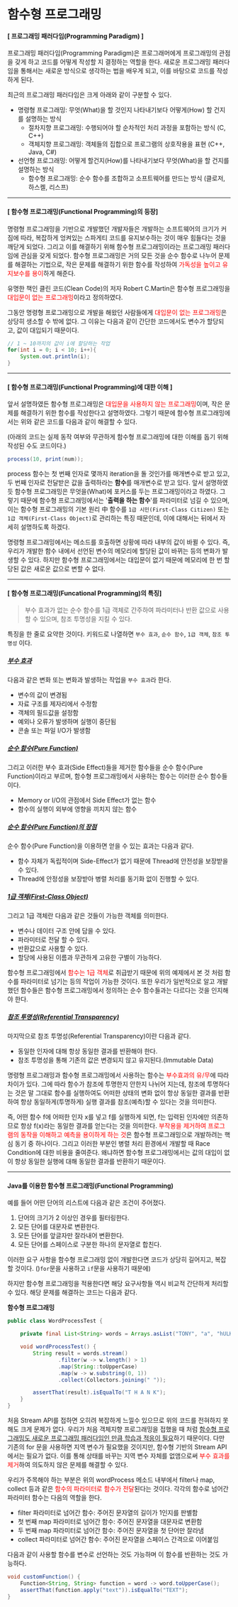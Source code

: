# 함수형 프로그래밍

#### [ 프로그래밍 패러다임(Programming Paradigm) ]

프로그래밍 패러다임(Programming Paradigm)은 프로그래머에게 프로그래밍의 관점을 갖게 하고 코드를 어떻게 작성할 지 결정하는 역할을 한다. 새로운 프로그래밍 패러다임을 통해서는 새로운 방식으로 생각하는 법을 배우게 되고, 이를 바탕으로 코드를 작성하게 된다.

최근의 프로그래밍 패러다임은 크게 아래와 같이 구분할 수 있다.

- 명령형 프로그래밍: 무엇(What)을 할 것인지 나타내기보다 어떻게(How) 할 건지를 설명하는 방식
  - 절차지향 프로그래밍: 수행되어야 할 순차적인 처리 과정을 포함하는 방식 (C, C++)
  - 객체지향 프로그래밍: 객체들의 집합으로 프로그램의 상호작용을 표현 (C++, Java, C#)
- 선언형 프로그래밍: 어떻게 할건지(How)를 나타내기보다 무엇(What)을 할 건지를 설명하는 방식
  - 함수형 프로그래밍: 순수 함수를 조합하고 소프트웨어를 만드는 방식 (클로저, 하스켈, 리스프)

------

#### [ 함수형 프로그래밍(Functional Programming)의 등장]

명령형 프로그래밍을 기반으로 개발했던 개발자들은 개발하는 소프트웨어의 크기가 커짐에 따라, 복잡하게 엉켜있는 스파게티 코드를 유지보수하는 것이 매우 힘들다는 것을 깨닫게 되었다. 그리고 이를 해결하기 위해 함수형 프로그래밍이라는 프로그래밍 패러다임에 관심을 갖게 되었다. 함수형 프로그래밍은 거의 모든 것을 순수 함수로 나누어 문제를 해결하는 기법으로, 작은 문제를 해결하기 위한 함수를 작성하여 <span style="color:red">가독성을 높이고 유지보수를 용이</span>하게 해준다.

유명한 책인 클린 코드(Clean Code)의 저자 Robert C.Martin은 함수형 프로그래밍을 <span style="color:red"> 대입문이 없는 프로그래밍</span>이라고 정의하였다.

그동안 명령형 프로그래밍으로 개발을 해왔던 사람들에게  <span style="color:red"> 대입문이 없는 프로그래밍</span>은 상당히 생소할 수 밖에 없다. 그 이유는 다음과 같이 간단한 코드에서도 변수가 할당되고, 값이 대입되기 때문이다.

```java
// 1 ~ 10까지의 값이 i에 할당하는 작업
for(int i = 0; i < 10; i++){
    System.out.println(i);
}
```

------

#### [ 함수형 프로그래밍(Functional Programming)에 대한 이해 ]

앞서 설명하였든 함수형 프로그래밍은 <span style="color:red"> 대입문을 사용하지 않는 프로그래밍</span>이며, 작은 문제를 해결하기 위한 함수를 작성한다고 설명하였다. 그렇기 때문에 함수형 프로그래밍에서는 위와 같은 코드를 다음과 같이 해결할 수 있다.

(아래의 코드는 실제 동작 여부와 무관하게 함수형 프로그래밍에 대한 이해를 돕기 위해 작성된 수도 코드이다.)

```java
process(10, print(num));
```

process 함수는 첫 번째 인자로 몇까지 iteration을 돌 것인가를 매개변수로 받고 있고, 두 번째 인자로 전달받은 값을 출력하라는 **함수**를 매개변수로 받고 있다. 앞서 설명하였듯 함수형 프로그래밍은 무엇을(What)에 포커스를 두는 프로그래밍이라고 하였다. 그렇기 때문에 함수형 프로그래밍에서는 '**출력을 하는 함수**'를 파라미터로 넘길 수 있으며, 이는 함수형 프로그래밍의 기본 원리 中 함수를 `1급 시민(First-Class Citizen)` 또는 `1급 객체(First-Class Object)`로 관리하는 특징 때문인데, 이에 대해서는 뒤에서 자세히 설명하도록 하겠다.

명령형 프로그래밍에서는 메소드를 호출하면 상황에 따라 내부의 값이 바뀔 수 있다. 즉, 우리가 개발한 함수 내에서 선언된 변수의 메모리에 할당된 값이 바뀌는 등의 변화가 발생할 수 있다. 하지만 함수형 프로그래밍에서는 대입문이 없기 때문에 메모리에 한 번 할당된 값은 새로운 값으로 변할 수 없다.

------

#### [ 함수형 프로그래밍(Funcational Programming)의 특징]

> 부수 효과가 없는 순수 함수를 1급 객체로 간주하여 파라미터나 반환 값으로 사용할 수 있으며, 참조 투명성을 지킬 수 있다.

특징을 한 줄로 요약한 것이다. 키워드로 나열하면 `부수 효과`, `순수 함수`, `1급 객체`, `참조 투명성` 이다. 



##### <u>부수 효과</u>

다음과 같은 변화 또는 변화과 발생하는 작업을 `부수 효과`라 한다.

- 변수의 값이 변경됨
- 자료 구조를 제자리에서 수정함
- 객체의 필드값을 설정함
- 예외나 오류가 발생하며 실행이 중단됨
- 콘솔 또는 파일 I/O가 발생함



##### <u>순수 함수(Pure Function)</u>

그리고 이러한 부수 효과(Side Effect)들을 제거한 함수들을 순수 함수(Pure Function)이라고 부르며, 함수형 프로그래밍에서 사용하는 함수는 이러한 순수 함수들이다.

- Memory or I/O의 관점에서 Side Effect가 없는 함수
- 함수의 실행이 외부에 영향을 끼치지 않는 함수

 

##### <u>순수 함수(Pure Function)의 장점</u>

순수 함수(Pure Function)을 이용하면 얻을 수 있는 효과는 다음과 같다.

- 함수 자체가 독립적이며 Side-Effect가 없기 때문에 Thread에 안전성을 보장받을 수 있다.
- Thread에 안정성을 보장받아 병렬 처리를 동기화 없이 진행할 수 있다.

 

##### <u>1급 객체(First-Class Object)</u>

그리고 1급 객체란 다음과 같은 것들이 가능한 객체를 의미한다.

- 변수나 데이터 구조 안에 담을 수 있다.
- 파라미터로 전달 할 수 있다.
- 반환값으로 사용할 수 있다.
- 할당에 사용된 이름과 무관하게 고유한 구별이 가능하다.

함수형 프로그래밍에서 <span style="color:red">함수는 1급 객체</span>로 취급받기 때문에 위의 예제에서 본 것 처럼 함수를 파라미터로 넘기는 등의 작업이 가능한 것이다. 또한 우리가 일반적으로 알고 개발했던 함수들은 함수형 프로그래밍에서 정의하는 순수 함수들과는 다르다는 것을 인지해야 한다.

##### <u>참조 투명성(Referential Transparency)</u>

마지막으로 참조 투명성(Referential Transparency)이란 다음과 같다.

- 동일한 인자에 대해 항상 동일한 결과를 반환해야 한다.
- 참조 투명성을 통해 기존의 값은 변경되지 않고 유지된다.(Immutable Data)

명령형 프로그래밍과 함수형 프로그래밍에서 사용하는 함수는 <span style="color:red">부수효과의 유/무</span>에 따라 차이가 있다. 그에 따라 함수가 참조에 투명한지 안한지 나뉘어 지는데, 참조에 투명하다는 것은 말 그대로 함수를 실행하여도 어떠한 상태의 변화 없이 항상 동일한 결과를 반환하여 항상 동일하게(투명하게) 실행 결과를 참조(예측)할 수 있다는 것을 의미한다.

즉, 어떤 함수 f에 어떠한 인자 x를 넣고 f를 실행하게 되면, f는 입력된 인자에만 의존하므로 항상 f(x)라는 동일한 결과를 얻는다는 것을 의미한다. <span style="color:red">부작용을 제거하여 프로그램의 동작을 이해하고 예측을 용이하게 하는 것</span>은 함수형 프로그래밍으로 개발하려는 핵심 동기 중 하나이다. 그리고 이러한 부분인 병렬 처리 환경에서 개발할 때 Race Condition에 대한 비용을 줄여준다. 왜냐하면 함수형 프로그래밍에서는 값의 대입이 없이 항상 동일한 실행에 대해 동일한 결과를 반환하기 때문이다.

------

#### Java를 이용한 함수형 프로그래밍(Functional Programming)

예를 들어 어떤 단어의 리스트에 다음과 같은 조건이 주어졌다.

1. 단어의 크기가 2 이상인 경우를 필터링한다.
2. 모든 단어를 대문자로 변환한다.
3. 모든 단어를 앞글자만 잘라내어 변환한다.
4. 모든 단어를 스페이스로 구분한 하나의 문자열로 합친다.

이러한 요구 사항을 함수형 프로그래밍 없이 개발한다면 코드가 상당히 길어지고, 복잡할 것이다. ()`for`문을 사용하고 `if`문을 사용하기 때문에)

하지만 함수형 프로그래밍을 적용한다면 해당 요구사항들 역시 비교적 간단하게 처리할 수 있다. 해당 문제를 해결하는 코드는 다음과 같다.

**함수형 프로그래밍**

```java
public class WordProcessTest {

    private final List<String> words = Arrays.asList("TONY", "a", "hULK", "B", "america", "X", "nebula", "Korea");

    void wordProcessTest() {
        String result = words.stream()
                .filter(w -> w.length() > 1)
                .map(String::toUpperCase)
                .map(w -> w.substring(0, 1))
                .collect(Collectors.joining(" "));

        assertThat(result).isEqualTo("T H A N K");
    }
}
```

처음 Stream API를 접하면 오히려 복잡하게 느낄수 있으므로 위의 코드를 전혀하지 못해도 크게 문제가 없다. 우리가 처음 객체지향 프로그래밍을 접했을 때 처럼 <u>함수형 프로그래밍도 새로운 프로그래밍 패러다임인 만큼 학습과 적응이 필요</u>하기 때문이다. 다만 기존의 for 문을 사용하면 지역 변수가 필요했을 것이지만, 함수형 기반의 Stream API에서는 필요가 없다. 이를 통해 상태를 바꾸는 지역 변수 자체를 없앰으로써  <span style="color:red">부수 효과를 제거</span>하여 의도하지 않은 문제를 해결할 수 있다.

우리가 주목해야 하는 부분은 위의 wordProcess 메소드 내부에서 filter나 map, collect 등과 같은  <span style="color:red">함수의 파라미터로 함수가 전달</span>된다는 것이다. 각각의 함수로 넘어간 파라미터 함수는 다음의 역할을 한다.

- filter 파라미터로 넘어간 함수: 주어진 문자열의 길이가 1인지를 판별함
- 첫 번째 map 파라미터로 넘어간 함수: 주어진 문자열을 대문자로 변환함
- 두 번째 map 파라미터로 넘어간 함수: 주어진 문자열을 첫 단어만 잘라냄
- collect 파라미터로 넘어간 함수: 주어진 문자열을 스페이스 간격으로 이어붙임



다음과 같이 사용할 함수를 변수로 선언하는 것도 가능하며 이 함수를 반환하는 것도 가능하다.

```java
void customFunction() {
    Function<String, String> function = word -> word.toUpperCase();
    assertThat(function.apply("text")).isEqualTo("TEXT");
}
```

